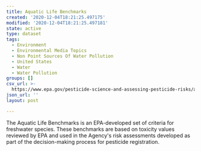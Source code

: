 ```yaml
---
title: Aquatic Life Benchmarks
created: '2020-12-04T18:21:25.497175'
modified: '2020-12-04T18:21:25.497181'
state: active
type: dataset
tags:
  - Environment
  - Environmental Media Topics
  - Non Point Sources Of Water Pollution
  - United States
  - Water
  - Water Pollution
groups: []
csv_url: >-
  https://www.epa.gov/pesticide-science-and-assessing-pesticide-risks/aquatic-life-benchmarks-pesticide-registration
json_url: ''
layout: post

---
```

The Aquatic Life Benchmarks is an EPA-developed set of criteria for freshwater species. These benchmarks are based on toxicity values reviewed by EPA and used in the Agency's risk assessments developed as part of the decision-making process for pesticide registration.
